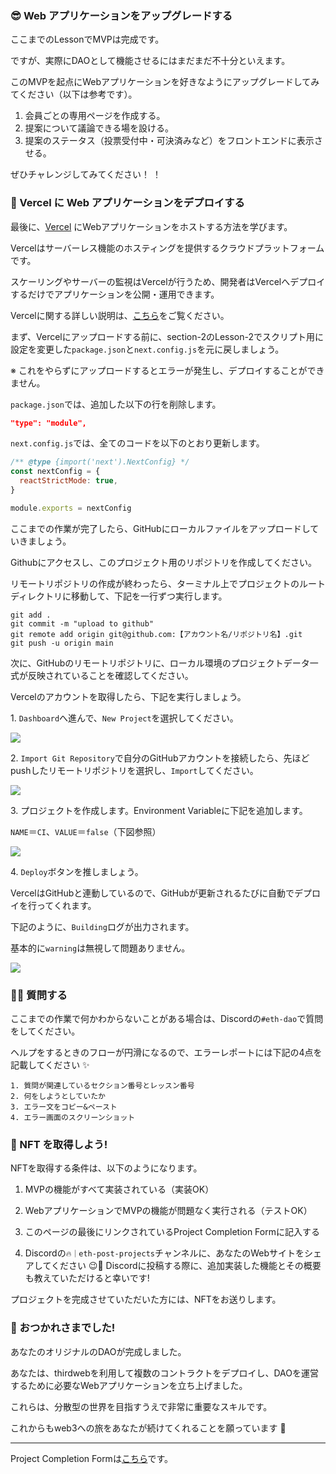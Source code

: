 ### 😎 Web アプリケーションをアップグレードする

ここまでのLessonでMVPは完成です。

ですが、実際にDAOとして機能させるにはまだまだ不十分といえます。

このMVPを起点にWebアプリケーションを好きなようにアップグレードしてみてください（以下は参考です）。

1. 会員ごとの専用ページを作成する。
2. 提案について議論できる場を設ける。
3. 提案のステータス（投票受付中・可決済みなど）をフロントエンドに表示させる。

ぜひチャレンジしてみてください！ ！


### 🤟 Vercel に Web アプリケーションをデプロイする

最後に、[Vercel](https://vercel.com/) にWebアプリケーションをホストする方法を学びます。

Vercelはサーバーレス機能のホスティングを提供するクラウドプラットフォームです。

スケーリングやサーバーの監視はVercelが行うため、開発者はVercelへデプロイするだけでアプリケーションを公開・運用できます。

Vercelに関する詳しい説明は、[こちら](https://zenn.dev/lollipop_onl/articles/eoz-vercel-pricing-2020)をご覧ください。

まず、Vercelにアップロードする前に、section-2のLesson-2でスクリプト用に設定を変更した`package.json`と`next.config.js`を元に戻しましょう。

※ これをやらずにアップロードするとエラーが発生し、デプロイすることができません。

`package.json`では、追加した以下の行を削除します。

```json
"type": "module",
```

`next.config.js`では、全てのコードを以下のとおり更新します。

```javascript
/** @type {import('next').NextConfig} */
const nextConfig = {
  reactStrictMode: true,
}

module.exports = nextConfig
```

ここまでの作業が完了したら、GitHubにローカルファイルをアップロードしていきましょう。

Githubにアクセスし、このプロジェクト用のリポジトリを作成してください。

リモートリポジトリの作成が終わったら、ターミナル上でプロジェクトのルートディレクトリに移動して、下記を一行ずつ実行します。

```
git add .
git commit -m "upload to github"
git remote add origin git@github.com:【アカウント名/リポジトリ名】.git
git push -u origin main
```

次に、GitHubのリモートリポジトリに、ローカル環境のプロジェクトデータ一式が反映されていることを確認してください。

Vercelのアカウントを取得したら、下記を実行しましょう。

1\. `Dashboard`へ進んで、`New Project`を選択してください。

![](/public/images/ETH-DAO/section-4/4_2_1.png)

2\. `Import Git Repository`で自分のGitHubアカウントを接続したら、先ほどpushしたリモートリポジトリを選択し、`Import`してください。

![](/public/images/ETH-DAO/section-4/4_2_2.png)

3\. プロジェクトを作成します。Environment Variableに下記を追加します。

`NAME`＝`CI`、`VALUE`＝`false`（下図参照）

![](/public/images/ETH-DAO/section-4/4_2_3.png)

4\. `Deploy`ボタンを推しましょう。

VercelはGitHubと連動しているので、GitHubが更新されるたびに自動でデプロイを行ってくれます。

下記のように、`Building`ログが出力されます。

基本的に`warning`は無視して問題ありません。

![](/public/images/ETH-DAO/section-4/4_2_4.png)


### 🙋‍♂️ 質問する

ここまでの作業で何かわからないことがある場合は、Discordの`#eth-dao`で質問をしてください。

ヘルプをするときのフローが円滑になるので、エラーレポートには下記の4点を記載してください ✨

```
1. 質問が関連しているセクション番号とレッスン番号
2. 何をしようとしていたか
3. エラー文をコピー&ペースト
4. エラー画面のスクリーンショット
```

### 🎫 NFT を取得しよう!

NFTを取得する条件は、以下のようになります。

1. MVPの機能がすべて実装されている（実装OK）

2. WebアプリケーションでMVPの機能が問題なく実行される（テストOK）

3. このページの最後にリンクされているProject Completion Formに記入する

4. Discordの`🔥｜eth-post-projects`チャンネルに、あなたのWebサイトをシェアしてください 😉🎉 Discordに投稿する際に、追加実装した機能とその概要も教えていただけると幸いです!

プロジェクトを完成させていただいた方には、NFTをお送りします。


### 🎉 おつかれさまでした!

あなたのオリジナルのDAOが完成しました。

あなたは、thirdwebを利用して複数のコントラクトをデプロイし、DAOを運営するために必要なWebアプリケーションを立ち上げました。

これらは、分散型の世界を目指すうえで非常に重要なスキルです。

これからもweb3への旅をあなたが続けてくれることを願っています 🚀

---

Project Completion Formは[こちら](https://airtable.com/shrf1cCtTx0iQuszX)です。
